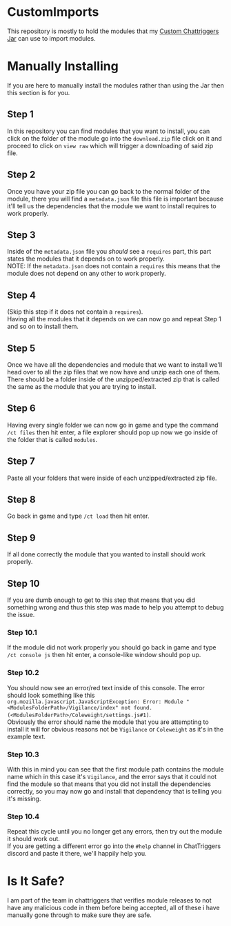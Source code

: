 # CustomImports
This repository is mostly to hold the modules that my [Custom Chattriggers Jar](https://github.com/DocilElm/ChatTriggers/releases/tag/2.2.1) can use to import modules.

# Manually Installing
If you are here to manually install the modules rather than using the Jar then this section is for you.<br>

## Step 1
In this repository you can find modules that you want to install, you can click on the folder of the module go into the `download.zip` file click on it and proceed to click on `view raw` which will trigger a downloading of said zip file.

## Step 2
Once you have your zip file you can go back to the normal folder of the module, there you will find a `metadata.json` file this file is important because it'll tell us the dependencies that the module we want to install requires to work properly.

## Step 3
Inside of the `metadata.json` file you _should_ see a `requires` part, this part states the modules that it depends on to work properly.<br>
NOTE: If the `metadata.json` does not contain a `requires` this means that the module does not depend on any other to work properly.<br>

## Step 4
(Skip this step if it does not contain a `requires`).<br>
Having all the modules that it depends on we can now go and repeat Step 1 and so on to install them.

## Step 5
Once we have all the dependencies and module that we want to install we'll head over to all the zip files that we now have and unzip each one of them. There should be a folder inside of the unzipped/extracted zip that is called the same as the module that you are trying to install.

## Step 6
Having every single folder we can now go in game and type the command `/ct files` then hit enter, a file explorer should pop up now we go inside of the folder that is called `modules`.

## Step 7
Paste all your folders that were inside of each unzipped/extracted zip file.

## Step 8
Go back in game and type `/ct load` then hit enter.

## Step 9
If all done correctly the module that you wanted to install should work properly.

## Step 10
If you are dumb enough to get to this step that means that you did something wrong and thus this step was made to help you attempt to debug the issue.

### Step 10.1
If the module did not work properly you should go back in game and type `/ct console js` then hit enter, a console-like window should pop up.

### Step 10.2
You should now see an error/red text inside of this console. The error should look something like this `org.mozilla.javascript.JavaScriptException: Error: Module "<ModulesFolderPath>/Vigilance/index" not found. (<ModulesFolderPath>/Coleweight/settings.js#1)`.<br>
Obviously the error should name the module that you are attempting to install it will for obvious reasons not be `Vigilance` or `Coleweight` as it's in the example text.

### Step 10.3
With this in mind you can see that the first module path contains the module name which in this case it's `Vigilance`, and the error says that it could not find the module so that means that you did not install the dependencies correctly, so you may now go and install that dependency that is telling you it's missing.

### Step 10.4
Repeat this cycle until you no longer get any errors, then try out the module it should work out.<br>
If you are getting a different error go into the `#help` channel in ChatTriggers discord and paste it there, we'll happily help you.

# Is It Safe?
I am part of the team in chattriggers that verifies module releases to not have any malicious code in them before being accepted, all of these i have manually gone through to make sure they are safe.
